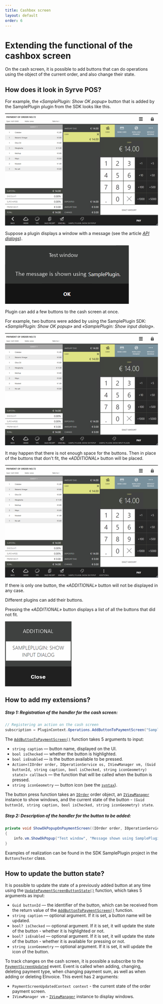 ```yaml
---
title: Cashbox screen
layout: default
order: 6
---
```

# Extending the functional of the cashbox screen #

On the cash screen, it is possible to add buttons that can do operations using the object of the current order, and also change their state.

## How does it look in Syrve POS?

For example, the *«SamplePlugin: Show OK popup»* button that is added by the SamplePlugin plugin from the SDK looks like this.

![ButtonOnPaymentScreenView](../../img/actionOnPaymentScreenView/buttonOnPaymentScreen.png) 

Suppose a plugin displays a window with a message (see the article [*API dialogs*](../../v6/en/ViewManager.html)).

![ButtonOnPaymentScreenView_Click](../../img/actionOnPaymentScreenView/buttonOnPaymentScreenClick.png) 

Plugin can add a few buttons to the cash screen at once.

For example, two buttons were added by using the SamplePlugin SDK: *«SamplePlugin: Show OK popup»* and *«SamplePlugin: Show input dialog»*.

![ButtonsOnPaymentScreenView](../../img/actionOnPaymentScreenView/buttonsOnPaymentScreen.png)

It may happen that there is not enough space for the buttons. Then in place of the buttons that don't fit, the *«ADDITIONAL»* button will be placed.

![AdditionalButtonOnPaymentScreen](../../img/actionOnPaymentScreenView/additionalButtonOnPaymentScreen.png) 

If there is only one button, the *«ADDITIONAL»* button will not be displayed in any case.

Different plugins can add their buttons.

Pressing the *«ADDITIONAL»* button displays a list of all the buttons that did not fit.

![ButtonsOnPaymentScreenViewPopup](../../img/actionOnPaymentScreenView/buttonsOnPaymentScreenPopup.png) 


## How to add my extensions?

##### Step 1: Registration of the handler for the cash screen:
 
```cs
// Registering an action on the cash screen
subscription = PluginContext.Operations.AddButtonToPaymentScreen("SamplePlugin: Show ok popup", false, true, ShowOkPopupOnPaymentScreen);
``` 

The [`AddButtonToPaymentScreen()`](https://syrve.github.io/front.api.sdk/v7/html/M_Resto_Front_Api_IOperationService_AddButtonToPaymentScreen.htm) function takes 5 arguments to input:

- `string caption` — button name, displayed on the UI.
- `bool isChecked` — whether the button is highlighted.
- `bool isEnabled` — is the button available to be pressed.
- `Action<(IOrder order, IOperationService os, IViewManager vm, (Guid buttonId, string caption, bool isChecked, string iconGeometry) state)> callback` — the function that will be called when the button is pressed.
- `string iconGeometry` — button icon (see the [`syntax`](https://docs.microsoft.com/en-us/dotnet/desktop/wpf/graphics-multimedia/path-markup-syntax?view=netframeworkdesktop-4.8)).

The button press function takes an [`IOrder`](https://syrve.github.io/front.api.sdk/v7/html/T_Resto_Front_Api_Data_Orders_IOrder.htm) order object, an [`IViewManager`](https://syrve.github.io/front.api.sdk/v7/html/T_Resto_Front_Api_UI_IViewManager.htm) instance to show windows, and the current state of the button - `(Guid buttonId, string caption, bool isChecked, string iconGeometry) state`.

##### Step 2: Description of the handler for the button to be added:

```cs
private void ShowOkPopupOnPaymentScreen((IOrder order, IOperationService os, IViewManager vm, (Guid buttonId, string caption, bool isChecked, string iconGeometry) state) info)
{ 
    info.vm.ShowOkPopup("Test window", "Message shown using SamplePlugin.");
}
```

Examples of realization can be found in the SDK SamplePlugin project in the `ButtonsTester` class.


## How to update the button state?

It is possible to update the state of a previously added button at any time using the [`UpdatePaymentScreenButtonState()`](https://syrve.github.io/front.api.sdk/v7/html/M_Resto_Front_Api_IOperationService_UpdatePaymentScreenButtonState.htm) function, which takes 5 arguments as input:

- `Guid buttonId` — the identifier of the button, which can be received from the return value of the [`AddButtonToPaymentScreen()`](https://syrve.github.io/front.api.sdk/v7/html/M_Resto_Front_Api_IOperationService_AddButtonToPaymentScreen.htm) function.
- `string caption` — optional argument. If it is set, a button name will be updated.
- `bool? isChecked` — optional argument. If it is set, it will update the state of the button - whether it is highlighted or not.
- `bool? isEnabled` — optional argument. If it is set, it will update the state of the button - whether it is available for pressing or not.
- `string iconGeometry` — optional argument. If it is set, it will update the icon of the button.

To track changes on the cash screen, it is possible a subscribe to the [`PaymentScreenUpdated`](https://syrve.github.io/front.api.sdk/v7/html/P_Resto_Front_Api_INotificationService_PaymentScreenUpdated.htm) event. Event is called when adding, changing, deleting payment type, when changing payment sum, as well as when adding or deleting EInvoice. This event has 2 arguments:

- `PaymentScreenUpdatedContext context` - the current state of the order payment screen.
- `IViewManager vm` - [`IViewManager`](https://syrve.github.io/front.api.sdk/v7/html/T_Resto_Front_Api_UI_IViewManager.htm) instance to display windows.

